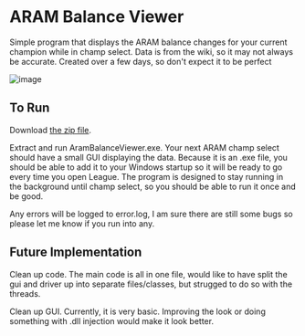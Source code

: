# ARAM Balance Viewer

Simple program that displays the ARAM balance changes for your current champion while in champ select. Data is from the wiki, so it may not always be accurate. Created over a few days, so don't expect it to be perfect

![image](https://github.com/J-P-Walter/ARAM-Balance-Viewer/assets/70927525/8ed963cc-bdf1-4574-a9d7-76416785f189)

## To Run

Download [the zip file](https://github.com/J-P-Walter/ARAM-Balance-Viewer/blob/main/AramBalanceViewer.zip).

Extract and run AramBalanceViewer.exe. Your next ARAM champ select should have a small GUI displaying the data. Because it is an .exe file, you should be able to add it to your Windows startup so it will be ready to go every time you open League. The program is designed to stay running in the background until champ select, so you should be able to run it once and be good.

Any errors will be logged to error.log, I am sure there are still some bugs so please let me know if you run into any.

## Future Implementation

Clean up code. The main code is all in one file, would like to have split the gui and driver up into separate files/classes, but strugged to do so with the threads.

Clean up GUI. Currently, it is very basic. Improving the look or doing something with .dll injection would make it look better.
